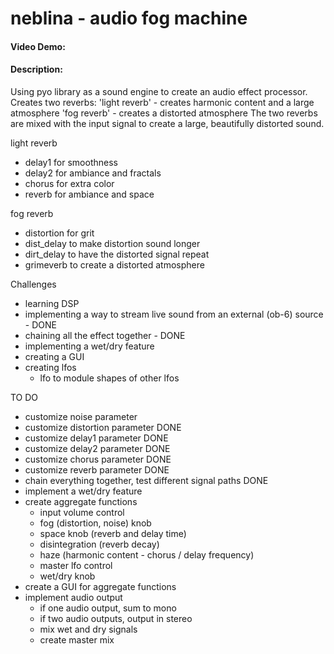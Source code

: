 # neblina - audio fog machine
#### Video Demo:  <URL HERE>
#### Description:
Using pyo library as a sound engine to create an audio effect processor.  Creates two reverbs:
'light reverb' - creates harmonic content and a large atmosphere
'fog reverb' - creates a distorted atmosphere
The two reverbs are mixed with the input signal to create a large, beautifully distorted sound.

light reverb
- delay1 for smoothness
- delay2 for ambiance and fractals
- chorus for extra color
- reverb for ambiance and space

fog reverb
- distortion for grit
- dist_delay to make distortion sound longer
- dirt_delay to have the distorted signal repeat
- grimeverb to create a distorted atmosphere

Challenges
- learning DSP
- implementing a way to stream live sound from an external (ob-6) source - DONE
- chaining all the effect together - DONE
- implementing a wet/dry feature
- creating a GUI
- creating lfos
    - lfo to module shapes of other lfos 

TO DO
- customize noise parameter
- customize distortion parameter DONE
- customize delay1 parameter DONE
- customize delay2 parameter DONE
- customize chorus parameter DONE
- customize reverb parameter DONE
- chain everything together, test different signal paths DONE
- implement a wet/dry feature
- create aggregate functions
    - input volume control
    - fog (distortion, noise) knob
    - space knob (reverb and delay time)
    - disintegration (reverb decay)
    - haze (harmonic content - chorus / delay frequency)
    - master lfo control
    - wet/dry knob
- create a GUI for aggregate functions
- implement audio output
    - if one audio output, sum to mono
    - if two audio outputs, output in stereo
    - mix wet and dry signals 
    - create master mix
